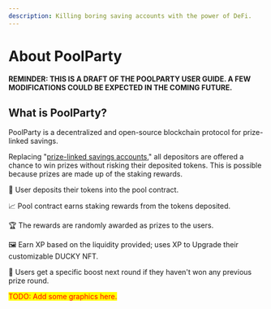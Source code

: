 ```yaml
---
description: Killing boring saving accounts with the power of DeFi.
---
```


# About PoolParty

**REMINDER: THIS IS A DRAFT OF THE POOLPARTY USER GUIDE.  A FEW MODIFICATIONS COULD BE EXPECTED IN THE COMING FUTURE.**

## What is PoolParty?

PoolParty is a decentralized and open-source blockchain protocol for prize-linked savings.&#x20;

Replacing "[prize-linked savings accounts](https://en.wikipedia.org/wiki/Prize-linked\_savings\_account)," all depositors are offered a chance to win prizes without risking their deposited tokens. This is possible because prizes are made up of the staking rewards.

🏦 User deposits their tokens into the pool contract.

📈 Pool contract earns staking rewards from the tokens deposited.

🏆 The rewards are randomly awarded as prizes to the users.

🖼 Earn XP based on the liquidity provided; uses XP to Upgrade their customizable DUCKY NFT.

💉 Users get a specific boost next round if they haven't won any previous prize round.

<mark style="color:red;">TODO: Add some graphics here.</mark>

